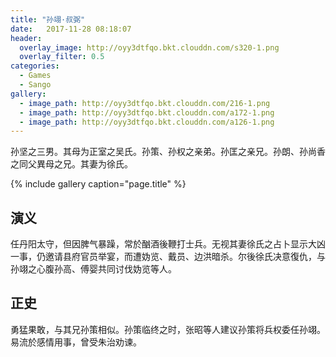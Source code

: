 ```yaml
---
title: "孙翊·叔弼"
date:   2017-11-28 08:18:07
header:
  overlay_image: http://oyy3dtfqo.bkt.clouddn.com/s320-1.png
  overlay_filter: 0.5
categories:
  - Games
  - Sango
gallery:
  - image_path: http://oyy3dtfqo.bkt.clouddn.com/216-1.png
  - image_path: http://oyy3dtfqo.bkt.clouddn.com/a172-1.png
  - image_path: http://oyy3dtfqo.bkt.clouddn.com/a126-1.png
---
```


孙坚之三男。其母为正室之吴氏。孙策、孙权之亲弟。孙匡之亲兄。孙朗、孙尚香之同父異母之兄。其妻为徐氏。

{% include gallery caption="page.title" %}

## 演义

任丹阳太守，但因脾气暴躁，常於酗酒後鞭打士兵。无视其妻徐氏之占卜显示大凶一事，仍邀请县府官员举宴，而遭妫览、戴员、边洪暗杀。尔後徐氏决意復仇，与孙翊之心腹孙高、傅婴共同讨伐妫览等人。

## 正史

勇猛果敢，与其兄孙策相似。孙策临终之时，张昭等人建议孙策将兵权委任孙翊。易流於感情用事，曾受朱治劝谏。